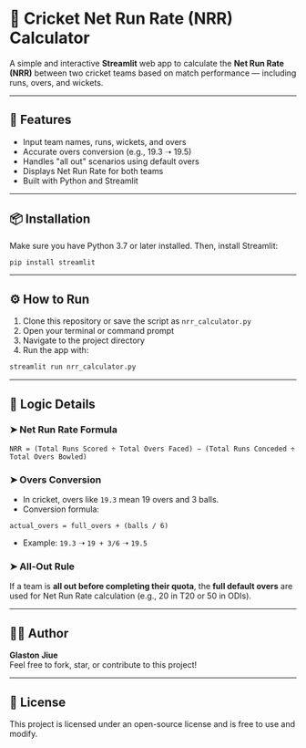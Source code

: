 
# 🏏 Cricket Net Run Rate (NRR) Calculator

A simple and interactive **Streamlit** web app to calculate the **Net Run Rate (NRR)** between two cricket teams based on match performance — including runs, overs, and wickets.

---

## 🚀 Features

- Input team names, runs, wickets, and overs
- Accurate overs conversion (e.g., 19.3 ➝ 19.5)
- Handles "all out" scenarios using default overs
- Displays Net Run Rate for both teams
- Built with Python and Streamlit

---

## 📦 Installation

Make sure you have Python 3.7 or later installed. Then, install Streamlit:

```bash
pip install streamlit
```

---

## ⚙️ How to Run

1. Clone this repository or save the script as `nrr_calculator.py`
2. Open your terminal or command prompt
3. Navigate to the project directory
4. Run the app with:

```bash
streamlit run nrr_calculator.py
```

---

## 🧠 Logic Details

### ➤ Net Run Rate Formula

```
NRR = (Total Runs Scored ÷ Total Overs Faced) − (Total Runs Conceded ÷ Total Overs Bowled)
```

### ➤ Overs Conversion

- In cricket, overs like `19.3` mean 19 overs and 3 balls.
- Conversion formula:

```
actual_overs = full_overs + (balls / 6)
```

- Example: `19.3` ➝ `19 + 3/6` ➝ `19.5`

### ➤ All-Out Rule

If a team is **all out before completing their quota**, the **full default overs** are used for Net Run Rate calculation (e.g., 20 in T20 or 50 in ODIs).

---

## 👨‍💻 Author

**Glaston Jiue**  
Feel free to fork, star, or contribute to this project!

---

## 📄 License

This project is licensed under an open-source license and is free to use and modify.

